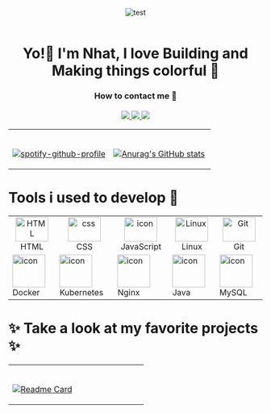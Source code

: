 <!--Header-->
<header align="center">

<!-- ![header](https://capsule-render.vercel.app/api?type=wave&color=0:76C4FF,100:4FFFDF&height=300&section=header&text=YEET&fontSize=90) -->
![test](https://64.media.tumblr.com/ce237ad7762fc6bce812f5f47f499d76/215844a9b980cfd1-b8/s1280x1920/7acfce390ffb6e00a0b8f0dce34b0c0169943001.gifv)

</header>

<!--Greeting-->
<h1 align="center">
    Yo!👋 I'm Nhat, I love <b>Building</b> and <b>Making</b> things colorful 🎨
</h1>

<!--Contact-->
<h3 align="center">
    How to contact me 🤔
    <br><br>
    <a href="https://www.facebook.com/profile.php?id=100091778170480">
        <img src="https://img.shields.io/badge/Facebook-1877F2?style=for-the-badge&logo=facebook&logoColor=white">
    </a>
    <a href="https://www.instagram.com/tmn_nhat/">
        <img src="https://img.shields.io/badge/Instagram-E4405F?style=for-the-badge&logo=instagram&logoColor=white">
    </a>
    <a href="https://www.linkedin.com/in/nh%E1%BA%ADt-tr%C6%B0%C6%A1ng-420723278/">
        <img src="https://img.shields.io/badge/LinkedIn-0077B5?style=for-the-badge&logo=linkedin&logoColor=white">
    </a>
</h3>

<!--Stat & Spotify dash-->
<table width="100%">
 <tr>
   <td width="50%">

&nbsp; <br> [![spotify-github-profile](https://spotify-github-profile.vercel.app/api/view?uid=317mmez3p642s7bangddhiopxeua&cover_image=true&theme=novatorem&show_offline=false&background_color=121212&interchange=true&bar_color=8e52ff&bar_color_cover=false)](https://github.com/kittinan/spotify-github-profile)

   </td>
   <td width="50%">

&nbsp; <br> [![Anurag's GitHub stats](https://github-readme-stats.vercel.app/api?username=Fleeforezz&show_icons=true&theme=nightowl)](https://github.com/anuraghazra/github-readme-stats)

   </td>
 </tr>
</table>

<!--Skills-->
<h1> 
    Tools i used to develop 💪 
</h1>

<table width="100%">
    <tr>
        <td align="center" width="15%">
            <img src="https://skillicons.dev/icons?i=html" width="65" height="48" alt="HTML" />
            <br> HTML
        </td>
        <td align="center" width="15%">
            <img src="https://skillicons.dev/icons?i=css" width="65" height="48" alt="css" />
            <br> CSS
        </td>
        <td align="center" width="15%">
            <img src="https://techstack-generator.vercel.app/js-icon.svg" alt="icon" width="65" height="48" />
            <br> JavaScript
        </td>
        <td align="center" width="15%">
            <img src="https://skillicons.dev/icons?i=linux" width="65" height="48" 
            alt="Linux" />
            <br> Linux
        </td>
        <td align="center" width="15%">
            <img src="https://skillicons.dev/icons?i=git" width="65" height="48" alt="Git" />
            <br> Git
        </td>
    </tr>
    <tr width="100%">
        <td algin="center" width="15%">
            <img src="https://techstack-generator.vercel.app/docker-icon.svg" alt="icon" width="65" height="65" />
            <br> Docker
        </td>
        <td algin="center" width="15%">
            <img src="https://techstack-generator.vercel.app/kubernetes-icon.svg" alt="icon" width="65" height="65" />
            <br> Kubernetes
        </td>
        <td algin="center" width="15%">
            <img src="https://techstack-generator.vercel.app/nginx-icon.svg" alt="icon" width="65" height="65" />
            <br> Nginx
        </td>
        <td algin="center" width="15%">
            <img src="https://techstack-generator.vercel.app/java-icon.svg" alt="icon" width="65" height="65" />
            <br> Java
        </td>
        <td algin="center" width="15%">
            <img src="https://techstack-generator.vercel.app/mysql-icon.svg" alt="icon" width="65" height="65" />
            <br> MySQL
        </td>
    </tr>
</table>

<!-- Favorite project -->
<h1>
    ✨ Take a look at my favorite projects ✨
</h1>

<table width="100%">
 <tr>
   <td width="50%">

&nbsp; <br> [![Readme Card](https://github-readme-stats.vercel.app/api/pin/?username=fleeforezz&repo=Portfolio&theme=nightowl)](https://github.com/fleeforezz/Portfolio)

   </td>
 </tr>
</table>
